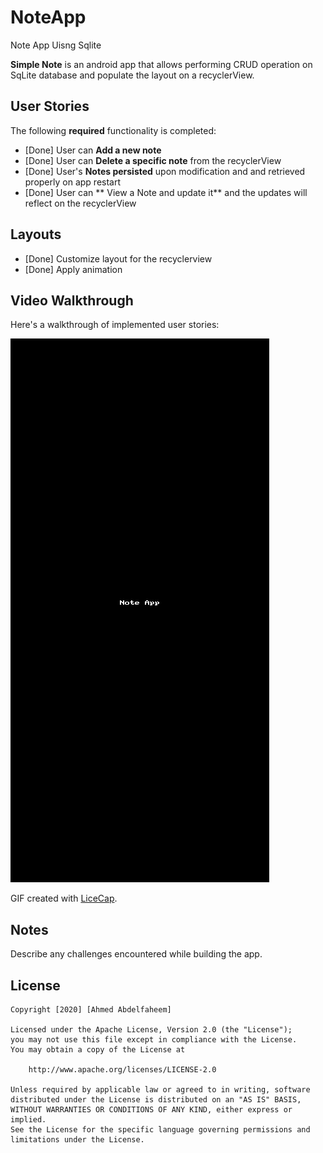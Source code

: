 # NoteApp
 Note App Uisng Sqlite 


**Simple Note** is an android app that allows performing CRUD operation on SqLite database and populate the layout on a recyclerView.

## User Stories

The following **required** functionality is completed:

* [Done] User can **Add a new note**
* [Done] User can **Delete a specific note** from the recyclerView
* [Done] User's **Notes persisted** upon modification and and retrieved properly on app restart
* [Done] User can ** View a Note and update it** and the updates will reflect on the recyclerView 

## Layouts

* [Done] Customize layout for the recyclerview 
* [Done] Apply animation 

## Video Walkthrough

Here's a walkthrough of implemented user stories:

<img src='https://github.com/Ahmedsafwat101/NoteApp/blob/main/NoteWoktheough.gif' title='Video Walkthrough' width='' alt='Video Walkthrough' />


GIF created with [LiceCap](http://www.cockos.com/licecap/).

## Notes

Describe any challenges encountered while building the app.

## License

    Copyright [2020] [Ahmed Abdelfaheem]

    Licensed under the Apache License, Version 2.0 (the "License");
    you may not use this file except in compliance with the License.
    You may obtain a copy of the License at

        http://www.apache.org/licenses/LICENSE-2.0

    Unless required by applicable law or agreed to in writing, software
    distributed under the License is distributed on an "AS IS" BASIS,
    WITHOUT WARRANTIES OR CONDITIONS OF ANY KIND, either express or implied.
    See the License for the specific language governing permissions and
    limitations under the License.

